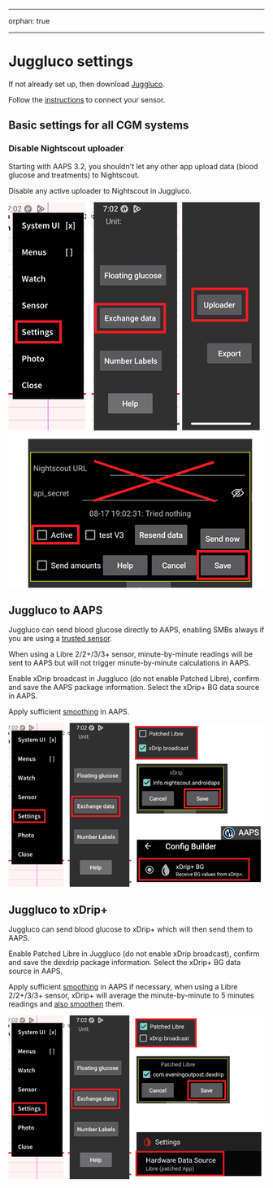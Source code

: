 - - -
orphan: true

- - -

# Juggluco settings

If not already set up, then download [Juggluco](https://www.juggluco.nl/Juggluco/download.html).

Follow the [instructions](https://www.juggluco.nl/Jugglucohelp/introhelp.html) to connect your sensor.

## Basic settings for all CGM systems

### Disable Nightscout uploader

Starting with AAPS 3.2, you shouldn't let any other app upload data (blood glucose and treatments) to Nightscout.

Disable any active uploader to Nightscout in Juggluco.

![Disable Nightscout Upload](../images/juggluco/DisableNightscoutUpload.png)

## Juggluco to AAPS

Juggluco can send blood glucose directly to AAPS, enabling SMBs always if you are using a [trusted sensor](#GettingStarted-TrustedBGSource).

When using a Libre 2/2+/3/3+ sensor, minute-by-minute readings will be sent to AAPS but will not trigger minute-by-minute calculations in AAPS.

Enable xDrip broadcast in Juggluco (do not enable Patched Libre), confirm and save the AAPS package information. Select the xDrip+ BG data source in AAPS.

Apply sufficient [smoothing](./SmoothingBloodGlucoseData.md) in AAPS.

![Juggluco to AAPS](../images/juggluco/Juggluco-AAPS.png)

## Juggluco to xDrip+

Juggluco can send blood glucose to xDrip+ which will then send them to AAPS.

Enable Patched Libre in Juggluco (do not enable xDrip broadcast), confirm and save the dexdrip package information. Select the xDrip+ BG data source in AAPS.

Apply sufficient [smoothing](./SmoothingBloodGlucoseData.md) in AAPS if necessary, when using a Libre 2/2+/3/3+ sensor, xDrip+ will average the minute-by-minute to 5 minutes readings and [also smoothen](#libre2-value-smoothing-raw-values) them.

![Juggluco to xDrip+](../images/juggluco/Juggluco-xDrip+.png)
